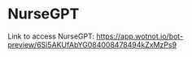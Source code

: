 # NurseGPT



Link to access NurseGPT:
https://app.wotnot.io/bot-preview/6Si5AKUfAbYG084008478494kZxMzPs9 
